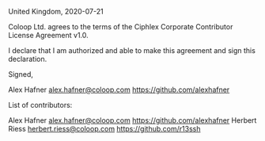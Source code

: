 United Kingdom, 2020-07-21

Coloop Ltd. agrees to the terms of the Ciphlex Corporate Contributor License
Agreement v1.0.

I declare that I am authorized and able to make this agreement and sign this
declaration.

Signed,

Alex Hafner alex.hafner@coloop.com https://github.com/alexhafner

List of contributors:

Alex Hafner alex.hafner@coloop.com https://github.com/alexhafner
Herbert Riess herbert.riess@coloop.com https://github.com/r13ssh